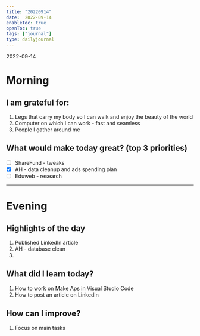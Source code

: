 ```yaml
---
title: "20220914"
date:  2022-09-14
enableToc: true
openToc: true
tags: ["journal"]
type: dailyjournal
---
```


 2022-09-14
# Morning
## I am grateful for:
1. Legs that carry my body so I can walk and enjoy the beauty of the world 
2. Computer on which I can work - fast and seamless
3. People I gather around me

## What would make today great? (top 3 priorities)
- [ ] ShareFund - tweaks
- [x] AH - data cleanup and ads spending plan
- [ ] Eduweb - research 

---
# Evening
## Highlights of the day
1. Published LinkedIn article 
2. AH - database clean
3. 

## What did I learn today?
1. How to work on Make Aps in Visual Studio Code
2. How to post an article on LinkedIn

## How can I improve?
1. Focus on main tasks